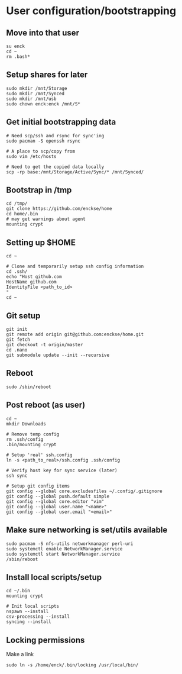 # User configuration/bootstrapping


## Move into that user
```
su enck
cd ~
rm .bash*
```

## Setup shares for later
```
sudo mkdir /mnt/Storage
sudo mkdir /mnt/Synced
sudo mkdir /mnt/usb
sudo chown enck:enck /mnt/S*
```

## Get initial bootstrapping data
```
# Need scp/ssh and rsync for sync'ing
sudo pacman -S openssh rsync

# A place to scp/copy from
sudo vim /etc/hosts

# Need to get the copied data locally
scp -rp base:/mnt/Storage/Active/Sync/* /mnt/Synced/
```

## Bootstrap in /tmp
```
cd /tmp/
git clone https://github.com/enckse/home
cd home/.bin
# may get warnings about agent
mounting crypt
```

## Setting up $HOME
```
cd ~

# Clone and temporarily setup ssh config information
cd .ssh/
echo "Host github.com
HostName github.com
IdentityFile <path_to_id>
"
cd ~
```

## Git setup
```
git init
git remote add origin git@github.com:enckse/home.git
git fetch
git checkout -t origin/master
cd .nano
git submodule update --init --recursive
```

## Reboot
```
sudo /sbin/reboot
```

## Post reboot (as user)
```
cd ~
mkdir Downloads

# Remove temp config
rm .ssh/config
.bin/mounting crypt

# Setup 'real' ssh.config
ln -s <path_to_real>/ssh.config .ssh/config

# Verify host key for sync service (later)
ssh sync

# Setup git config items
git config --global core.excludesfiles ~/.config/.gitignore
git config --global push.default simple
git config --global core.editor "vim"
git config --global user.name "<name>"
git config --global user.email "<email>"
```

## Make sure networking is set/utils available
```
sudo pacman -S nfs-utils networkmanager perl-uri
sudo systemctl enable NetworkManager.service
sudo systemctl start NetworkManager.service
/sbin/reboot
```

## Install local scripts/setup
```
cd ~/.bin
mounting crypt

# Init local scripts
nspawn --install
csv-processing --install
syncing --install
```

## Locking permissions

Make a link
```
sudo ln -s /home/enck/.bin/locking /usr/local/bin/
```
